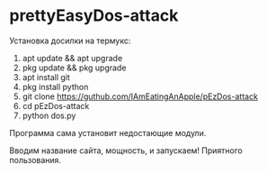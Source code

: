 # prettyEasyDos-attack
Установка досилки на термукс:
1. apt update && apt upgrade
2. pkg update && pkg upgrade
3. apt install git
4. pkg install python
5. git clone https://guthub.com/IAmEatingAnApple/pEzDos-attack
6. cd pEzDos-attack
7. python dos.py

Программа сама установит недостающие модули.

Вводим название сайта, мощность, и запускаем!
Приятного пользования.
